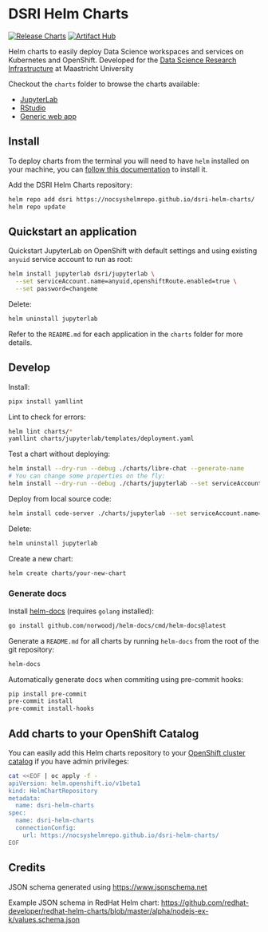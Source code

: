 # DSRI Helm Charts

[![Release Charts](https://github.com/MaastrichtU-IDS/dsri-helm-charts/actions/workflows/release.yml/badge.svg)](https://github.com/MaastrichtU-IDS/dsri-helm-charts/actions/workflows/release.yml) [![Artifact Hub](https://img.shields.io/endpoint?url=https://artifacthub.io/badge/repository/dsri-helm-charts)](https://artifacthub.io/packages/search?repo=dsri-helm-charts)

Helm charts to easily deploy Data Science workspaces and services on Kubernetes and OpenShift. Developed for the [Data Science Research Infrastructure](https://maastrichtu-ids.github.io/dsri-documentation/) at Maastricht University

Checkout the `charts` folder to browse the charts available: 

* [JupyterLab](https://github.com/nocsyshelmrepo/dsri-helm-charts/tree/main/charts/jupyterlab)
* [RStudio](https://github.com/nocsyshelmrepo/dsri-helm-charts/tree/main/charts/rstudio)
* [Generic web app](https://github.com/nocsyshelmrepo/dsri-helm-charts/tree/main/charts/webapp)

## Install

To deploy charts from the terminal you will need to have `helm` installed on your machine, you can [follow this documentation](https://maastrichtu-ids.github.io/dsri-documentation/docs/helm#install-helm) to install it.

Add the DSRI Helm Charts repository:

```bash
helm repo add dsri https://nocsyshelmrepo.github.io/dsri-helm-charts/
helm repo update
```

## Quickstart an application

Quickstart JupyterLab on OpenShift with default settings and using existing `anyuid` service account to run as root:

```bash
helm install jupyterlab dsri/jupyterlab \
  --set serviceAccount.name=anyuid,openshiftRoute.enabled=true \
  --set password=changeme
```

Delete:

```bash
helm uninstall jupyterlab
```

Refer to the `README.md` for each application in the `charts` folder for more details.

## Develop

Install:

```bash
pipx install yamllint
```

Lint to check for errors: 

```bash
helm lint charts/*
yamllint charts/jupyterlab/templates/deployment.yaml
```

Test a chart without deploying:

```bash
helm install --dry-run --debug ./charts/libre-chat --generate-name
# You can change some properties on the fly:
helm install --dry-run --debug ./charts/jupyterlab --set serviceAccount.name=anyuid,openshiftRoute.enabled=true,password=changeme --generate-name
```

Deploy from local source code:

```bash
helm install code-server ./charts/jupyterlab --set serviceAccount.name=anyuid,openshiftRoute.enabled=true,password=changeme
```

Delete:

```bash
helm uninstall jupyterlab
```

Create a new chart:

```bash
helm create charts/your-new-chart
```

### Generate docs

Install [helm-docs](https://github.com/norwoodj/helm-docs) (requires `golang` installed):

```bash
go install github.com/norwoodj/helm-docs/cmd/helm-docs@latest
```

Generate a `README.md` for all charts by running `helm-docs` from the root of the git repository:

```bash
helm-docs
```

Automatically generate docs when commiting using pre-commit hooks:

```bash
pip install pre-commit
pre-commit install
pre-commit install-hooks
```

## Add charts to your OpenShift Catalog

You can easily add this Helm charts repository to your [OpenShift cluster catalog](https://docs.openshift.com/container-platform/4.6/cli_reference/helm_cli/configuring-custom-helm-chart-repositories.html) if you have admin privileges:

```bash
cat <<EOF | oc apply -f -
apiVersion: helm.openshift.io/v1beta1
kind: HelmChartRepository
metadata:
  name: dsri-helm-charts
spec:
  name: dsri-helm-charts
  connectionConfig:
    url: https://nocsyshelmrepo.github.io/dsri-helm-charts/
EOF
```

## Credits

JSON schema generated using https://www.jsonschema.net

Example JSON schema in RedHat Helm chart: https://github.com/redhat-developer/redhat-helm-charts/blob/master/alpha/nodejs-ex-k/values.schema.json


